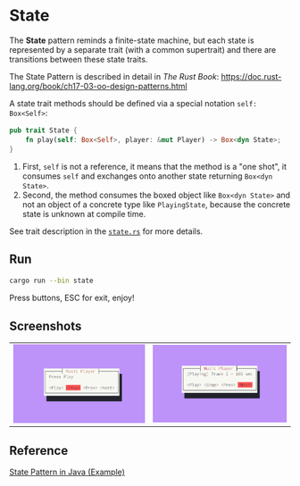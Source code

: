 # State

The **State** pattern reminds a finite-state machine, but each state
is represented by a separate trait (with a common supertrait) and there are
transitions between these state traits.

The State Pattern is described in detail in _The Rust Book_:
https://doc.rust-lang.org/book/ch17-03-oo-design-patterns.html

A state trait methods should be defined via a special notation `self: Box<Self>`:

```rust
pub trait State {
    fn play(self: Box<Self>, player: &mut Player) -> Box<dyn State>;
}
```

1. First, `self` is not a reference, it means that the method is a "one shot",
   it consumes `self` and exchanges onto another state returning `Box<dyn State>`.
2. Second, the method consumes the boxed object like `Box<dyn State>` and
   not an object of a concrete type like `PlayingState`, because the concrete
   state is unknown at compile time.

See trait description in the [`state.rs`](state.rs) for more details.

## Run

```bash
cargo run --bin state
```

Press buttons, ESC for exit, enjoy!

## Screenshots

|                                |                                |
| ------------------------------ | ------------------------------ |
| ![Stopped](images/stopped.png) | ![Playing](images/playing.png) |

## Reference

[State Pattern in Java (Example)](https://refactoring.guru/design-patterns/state/java/example)
